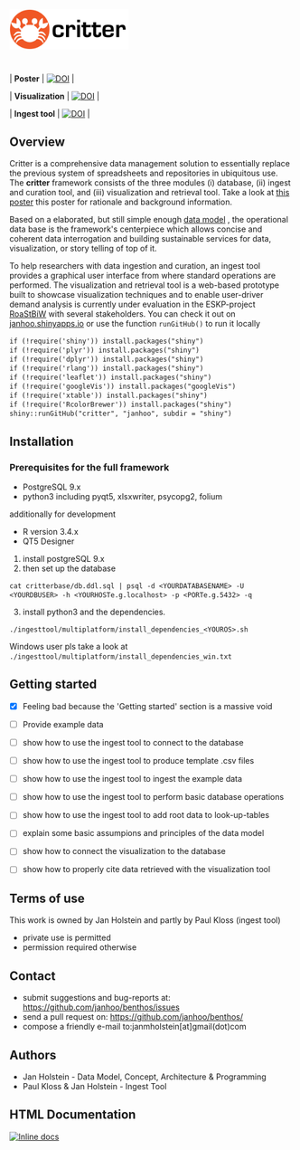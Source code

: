 
<img src="./shiny/www/crabbybanner.png" alt="Critter Logo" width=210/>

#

| **Poster** | [![DOI](https://zenodo.org/badge/DOI/10.5281/zenodo.1146361.svg)](https://doi.org/10.5281/zenodo.1146361) |

| **Visualization** | [![DOI](https://zenodo.org/badge/DOI/10.5281/zenodo.1146542.svg)](https://doi.org/10.5281/zenodo.1146542) |

| **Ingest tool** | [![DOI](https://zenodo.org/badge/DOI/10.5281/zenodo.1146533.svg)](https://doi.org/10.5281/zenodo.1146533) |

## Overview
Critter is a comprehensive data management solution to essentially replace the previous system of spreadsheets and repositories in ubiquitous use.
The **critter** framework consists of the three modules (i) database, (ii) ingest and curation tool, and (iii) visualization and retrieval tool. Take a look at [this poster](https://zenodo.org/record/1146361/files/critter_poster_arcticchange2017_holstein.pdf) this poster for rationale and background information.

Based on a elaborated, but still simple enough [data model](https://janhoo.github.io/critter/) , the operational data base is the framework's centerpiece which allows concise and coherent data interrogation and building sustainable services for data, visualization, or story telling of top of it.

To help researchers with data ingestion and curation, an ingest tool provides a graphical user interface from where standard operations are performed. The visualization and retrieval tool is a  web-based prototype built to showcase visualization techniques and to enable user-driver demand analysis is currently under evaluation in the ESKP-project [RoaStBiW](https://www.researchgate.net/project/RoaStBiW) with several stakeholders. You can check it out on [janhoo.shinyapps.io](https://janhoo.shinyapps.io/arcticcritter/) or use the function `runGitHub()` to run it locally



```
if (!require('shiny')) install.packages("shiny")
if (!require('plyr')) install.packages("shiny")
if (!require('dplyr')) install.packages("shiny")
if (!require('rlang')) install.packages("shiny")
if (!require('leaflet')) install.packages("shiny")
if (!require('googleVis')) install.packages("googleVis")
if (!require('xtable')) install.packages("shiny")
if (!require('RcolorBrewer')) install.packages("shiny")
shiny::runGitHub("critter", "janhoo", subdir = "shiny")
```



## Installation

### Prerequisites for the full framework
* PostgreSQL 9.x
* python3 including pyqt5, xlsxwriter, psycopg2, folium

additionally for development
* R version 3.4.x
* QT5 Designer

1. install postgreSQL 9.x
2. then set up the database
```
cat critterbase/db.ddl.sql | psql -d <YOURDATABASENAME> -U <YOURDBUSER> -h <YOURHOSTe.g.localhost> -p <PORTe.g.5432> -q
```
3. install python3 and the dependencies.
```
./ingesttool/multiplatform/install_dependencies_<YOUROS>.sh
```
Windows user pls take a look at `./ingesttool/multiplatform/install_dependencies_win.txt`



## Getting started

- [x] Feeling bad because the 'Getting started' section is a massive void
- [ ] Provide example data
- [ ] show how to use the ingest tool to connect to the database
- [ ] show how to use the ingest tool to produce template .csv files
- [ ] show how to use the ingest tool to ingest the example data
- [ ] show how to use the ingest tool to perform basic database operations
- [ ] show how to use the ingest tool to add root data to look-up-tables
- [ ] explain some basic assumpions and principles of the data model
- [ ] show how to connect the visualization to the database
- [ ] show how to properly cite data retrieved with the visualization tool


## Terms of use
This work is owned by Jan Holstein and partly by Paul Kloss (ingest tool)
* private use is permitted
* permission required otherwise

## Contact
* submit suggestions and bug-reports at: https://github.com/janhoo/benthos/issues
* send a pull request on: https://github.com/janhoo/benthos/
* compose a friendly e-mail to:janmholstein[at]gmail(dot)com

## Authors

* Jan Holstein - Data Model, Concept, Architecture & Programming
* Paul Kloss & Jan Holstein - Ingest Tool


## HTML Documentation

[![Inline docs](http://inch-ci.org/github/dwyl/hapi-auth-jwt2.svg?branch=master)](https://janhoo.github.io/critter/)
